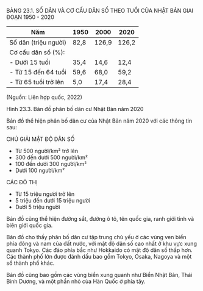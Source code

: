 BẢNG 23.1. SỐ DÂN VÀ CƠ CẤU DÂN SỐ THEO TUỔI CỦA NHẬT BẢN GIAI ĐOẠN 1950 - 2020

| Năm | 1950 | 2000 | 2020 |
|---|---|---|---|
| Số dân (triệu người) | 82,8 | 126,9 | 126,2 |
| Cơ cấu dân số (%): |  |  |  |
| - Dưới 15 tuổi | 35,4 | 14,6 | 12,4 |
| - Từ 15 đến 64 tuổi | 59,6 | 68,0 | 59,2 |
| - Từ 65 tuổi trở lên | 5,0 | 17,4 | 28,4 |

(Nguồn: Liên hợp quốc, 2022)

Hình 23.3. Bản đồ phân bố dân cư Nhật Bản năm 2020

Bản đồ thể hiện phân bố dân cư của Nhật Bản năm 2020 với các thông tin sau:

CHÚ GIẢI
MẬT ĐỘ DÂN SỐ
- Từ 500 người/km² trở lên
- 300 đến dưới 500 người/km²
- 100 đến dưới 300 người/km²
- Dưới 100 người/km²

CÁC ĐÔ THỊ
- Từ 15 triệu người trở lên
- 5 triệu đến dưới 15 triệu người
- Dưới 5 triệu người

Bản đồ cũng thể hiện đường sắt, đường ô tô, tên quốc gia, ranh giới tỉnh và biên giới quốc gia.

Bản đồ cho thấy phân bố dân cư tập trung chủ yếu ở các vùng ven biển phía đông và nam của đất nước, với mật độ dân số cao nhất ở khu vực xung quanh Tokyo. Các đảo phía bắc như Hokkaido có mật độ dân số thấp hơn. Các thành phố lớn được đánh dấu bao gồm Tokyo, Osaka, Nagoya và một số thành phố khác.

Bản đồ cũng bao gồm các vùng biển xung quanh như Biển Nhật Bản, Thái Bình Dương, và một phần nhỏ của Hàn Quốc ở phía tây.
